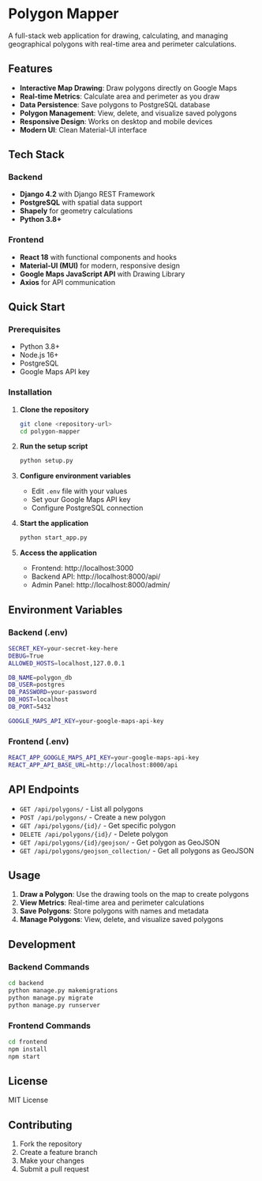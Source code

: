 # Polygon Mapper

A full-stack web application for drawing, calculating, and managing geographical polygons with real-time area and perimeter calculations.

## Features

- **Interactive Map Drawing**: Draw polygons directly on Google Maps
- **Real-time Metrics**: Calculate area and perimeter as you draw
- **Data Persistence**: Save polygons to PostgreSQL database
- **Polygon Management**: View, delete, and visualize saved polygons
- **Responsive Design**: Works on desktop and mobile devices
- **Modern UI**: Clean Material-UI interface

## Tech Stack

### Backend
- **Django 4.2** with Django REST Framework
- **PostgreSQL** with spatial data support
- **Shapely** for geometry calculations
- **Python 3.8+**

### Frontend
- **React 18** with functional components and hooks
- **Material-UI (MUI)** for modern, responsive design
- **Google Maps JavaScript API** with Drawing Library
- **Axios** for API communication

## Quick Start

### Prerequisites
- Python 3.8+
- Node.js 16+
- PostgreSQL
- Google Maps API key

### Installation

1. **Clone the repository**
   ```bash
   git clone <repository-url>
   cd polygon-mapper
   ```

2. **Run the setup script**
   ```bash
   python setup.py
   ```

3. **Configure environment variables**
   - Edit `.env` file with your values
   - Set your Google Maps API key
   - Configure PostgreSQL connection

4. **Start the application**
   ```bash
   python start_app.py
   ```

5. **Access the application**
   - Frontend: http://localhost:3000
   - Backend API: http://localhost:8000/api/
   - Admin Panel: http://localhost:8000/admin/

## Environment Variables

### Backend (.env)
```bash
SECRET_KEY=your-secret-key-here
DEBUG=True
ALLOWED_HOSTS=localhost,127.0.0.1

DB_NAME=polygon_db
DB_USER=postgres
DB_PASSWORD=your-password
DB_HOST=localhost
DB_PORT=5432

GOOGLE_MAPS_API_KEY=your-google-maps-api-key
```

### Frontend (.env)
```bash
REACT_APP_GOOGLE_MAPS_API_KEY=your-google-maps-api-key
REACT_APP_API_BASE_URL=http://localhost:8000/api
```

## API Endpoints

- `GET /api/polygons/` - List all polygons
- `POST /api/polygons/` - Create a new polygon
- `GET /api/polygons/{id}/` - Get specific polygon
- `DELETE /api/polygons/{id}/` - Delete polygon
- `GET /api/polygons/{id}/geojson/` - Get polygon as GeoJSON
- `GET /api/polygons/geojson_collection/` - Get all polygons as GeoJSON

## Usage

1. **Draw a Polygon**: Use the drawing tools on the map to create polygons
2. **View Metrics**: Real-time area and perimeter calculations
3. **Save Polygons**: Store polygons with names and metadata
4. **Manage Polygons**: View, delete, and visualize saved polygons

## Development

### Backend Commands
```bash
cd backend
python manage.py makemigrations
python manage.py migrate
python manage.py runserver
```

### Frontend Commands
```bash
cd frontend
npm install
npm start
```

## License

MIT License

## Contributing

1. Fork the repository
2. Create a feature branch
3. Make your changes
4. Submit a pull request 